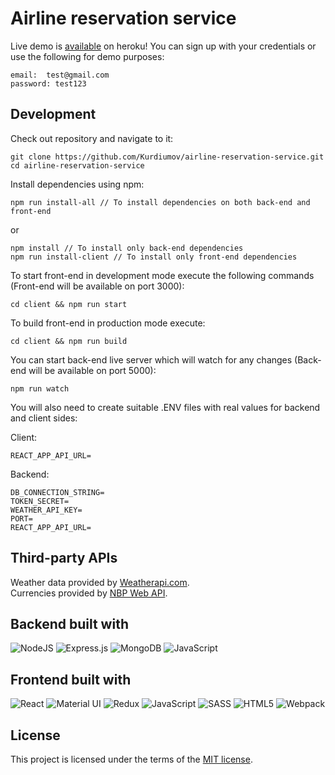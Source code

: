 # Airline reservation service

Live demo is [available](https://airline-reservation-service.herokuapp.com/) on heroku! You can sign up with your credentials or use the following for demo purposes:
```
email:  test@gmail.com
password: test123
```

Development
---
Check out repository and navigate to it:
```
git clone https://github.com/Kurdiumov/airline-reservation-service.git
cd airline-reservation-service
```
    
Install dependencies using npm:
```
npm run install-all // To install dependencies on both back-end and front-end
```
or
```
npm install // To install only back-end dependencies
npm run install-client // To install only front-end dependencies
```

To start front-end in development mode execute the following commands (Front-end will be available on port 3000):
```
cd client && npm run start
```
To build front-end in production mode execute:
```
cd client && npm run build
```
You can start back-end live server which will watch for any changes (Back-end will be available on port 5000):
```
npm run watch
```

You will also need to create suitable .ENV files with real values for backend and client sides:

Client:
```
REACT_APP_API_URL=
```

Backend:
```
DB_CONNECTION_STRING=
TOKEN_SECRET=
WEATHER_API_KEY=
PORT=
REACT_APP_API_URL=
```

Third-party APIs
---
Weather data provided by  [Weatherapi.com](https://www.weatherapi.com/docs/). <br/>
Currencies provided by  [NBP Web API](http://api.nbp.pl/en.html). <br/>

## Backend built with
<img alt="NodeJS" src="https://img.shields.io/badge/node.js%20-%2343853D.svg?&style=for-the-badge&logo=node.js&logoColor=white"/> <img alt="Express.js" src="https://img.shields.io/badge/express.js%20-%23404d59.svg?&style=for-the-badge"/> <img alt="MongoDB" src ="https://img.shields.io/badge/MongoDB-%234ea94b.svg?&style=for-the-badge&logo=mongodb&logoColor=white"/> <img alt="JavaScript" src="https://img.shields.io/badge/javascript%20-%23323330.svg?&style=for-the-badge&logo=javascript&logoColor=%23F7DF1E"/>

## Frontend built with
<img alt="React" src="https://img.shields.io/badge/react%20-%2320232a.svg?&style=for-the-badge&logo=react&logoColor=%2361DAFB"/> <img alt="Material UI" src="https://img.shields.io/badge/material%20ui%20-%230081CB.svg?&style=for-the-badge&logo=material-ui&logoColor=white"/> <img alt="Redux" src="https://img.shields.io/badge/redux%20-%23593d88.svg?&style=for-the-badge&logo=redux&logoColor=white"/> <img alt="JavaScript" src="https://img.shields.io/badge/javascript%20-%23323330.svg?&style=for-the-badge&logo=javascript&logoColor=%23F7DF1E"/> <img alt="SASS" src="https://img.shields.io/badge/SASS%20-hotpink.svg?&style=for-the-badge&logo=SASS&logoColor=white"/> <img alt="HTML5" src="https://img.shields.io/badge/html5%20-%23E34F26.svg?&style=for-the-badge&logo=html5&logoColor=white"/> <img alt="Webpack" src="https://img.shields.io/badge/webpack%20-%238DD6F9.svg?&style=for-the-badge&logo=webpack&logoColor=black" />

## License
This project is licensed under the terms of the [MIT license](https://github.com/Kurdiumov/airline-reservation-service/blob/main/LICENSE).
